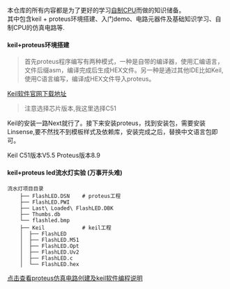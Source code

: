 本仓库的所有内容都是为了更好的学习[自制CPU](https://github.com/ymm135/TD4-4BIT-CPU)而做的知识储备。  
其中包含keil + proteus环境搭建、入门demo、电路元器件及基础知识学习、自制CPU的仿真电路等.
  
#### keil+proteus环境搭建
> 首先proteus程序编写有两种模式，一种是自带的编译器，使用汇编语言，文件后缀asm，编译完成后生成HEX文件。另一种是通过其他IDE比如Keil,使用C语言编写，编译成HEX文件导入proteus。

[Keil软件官网下载地址](https://www.keil.com/download/product/)  
> 注意选择芯片版本,我这里选择C51  

Keil的安装一路Next就行了。接下来安装proteus，找到安装包，需要安装Linsense,要不然找不到模板样式及依赖库，安装完成之后，替换中文语言包即可。  

Keil C51版本V5.5
Proteus版本8.9

#### keil+proteus led流水灯实验 (万事开头难) 

```
流水灯项目目录
    ├── FlashLED.DSN    # proteus工程
    ├── FlashLED.PWI
    ├── Last\ Loaded\ FlashLED.DBK
    ├── Thumbs.db
    └── flashled.bmp
    ├── Keil            # keil工程
    │  ├── FlashLED
    │  ├── FlashLED.M51
    │  ├── FlashLED.Opt
    │  ├── FlashLED.Uv2
    │  ├── FlashLED.c
    │  └── FlashLED.hex
```
[点击查看proteus仿真电路创建及keil软件编程说明](./流水灯/flash-led.md)
